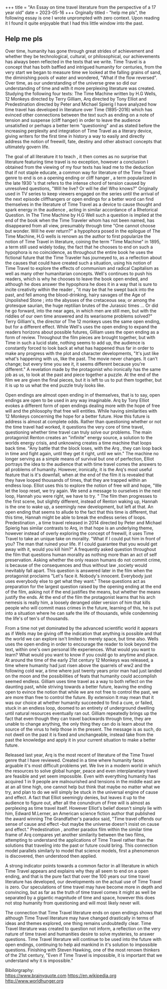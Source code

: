 +++
title = "An Essay on time travel literature from the perspective of a 17 year old"
date = 2023-05-16
+++
Orginally titled - "help me pls", the following essay is one I wrote unprompted with zero context.
Upon reading it I found it quite enjoyable that I had this little window into the past.

## Help me pls
Over time, humanity has gone through great strides of achievement and whether they be technological, cultural, or philosophical, our achievements has always been reflected in the texts that we write. Time Travel is a concept that has both baffled and intrigued humanity for centuries, from the very start we began to measure time we looked at the falling grains of sand, the diminishing pools of water and wondered, "What if the flow reversed".  Over time, as our understanding of the universe grew so did our understanding of time and with it more perplexing literature was created. Studying the following four texts: The Time Machine written by H.G Wells,  12 Monkeys directed by Terry Gilliam, Arq directed by Tony Elliot and Predestination directed by Peter and Michael Spierig I have analyzed how time travel has developed in literature over Time (1895-2016) which has evinced other connections between the text such as ending on a note of tension and suspense (cliff hanger) in order to leave the audience unsatisfied or perhaps a better term "questioning" and as stated before the increasing perplexity and integration of Time Travel as a literary device, giving writers for the first time in history a way to easily and directly address the notion of freewill, fate, destiny and other abstract concepts that ultimately govern life.   
 
The goal of all literature it to teach , it then comes as no surprise that literature featuring time travel is no exception,  however a conclusion I obtained from the viewing of my four texts has lead me to the deduction  that if not staple educate, a common way for literature of the Time Travel genre to end is on a opening ending or cliff hanger , a term popularized in the late 1930 's that refers to the intense chord of tension caused by unresolved questions, "Will he live? Or will he die! Who knows?" Originally used in TV series  to keep viewers engaged on the series until the arrival of the next episode cliffhangers or open endings for a better word can find themselves in the literature of Time Travel  as a device to cause thought and spark energy in the audience , acting in similar accordance of a Rhetorical Question. In The Time Machine by H.G Well such a question is implied at the end of the book when the Time Traveler whom has not been named, has disappeared from all view, presumably through time "One cannot choose but wonder. Will he ever return?"  a hypophora posed in the epilogue of The Time Machine, H.G wells is renown as the author to first popularize the notion of Time Travel in literature, coining the term "Time Machine" in 1895, a term still used widely today, the fact that he chooses to end on such a hypophora is no coincidence, as throughout the entire book he uses the fictional future that the Time Traveler has journeyed to, as a reflection about the causes that could have created such a situation, using his notion of Time Travel to explore the effects of communism and radical Capitalism as well as many other humanitarian concepts. Well's continues to push his readers, which is why he chooses to leave the book open ended, and although he does answer the hypophora he does it in a way that is sure to incite creativity within the reader , "it may be that he swept back into the past, and fell among the blood-drinking, hairy savages of the Age of Unpolished Stone ; into the abysses of the cretaceous sea; or among the grotesque saurian, the huge reptilian brutes of the Jurassic times … Or did he go forward, into the near ages, in which men are still men, but with the riddles of our own time answered and its wearisome problems solved?" Terry Gilliam's, the director of The 12 monkeys  uses the same open ending, but for a different effect. While Well's uses the open ending to expand the readers horizons about possible futures, Gilliam uses the open ending as a form of review. Throughout the film pieces are brought together, but with Time in such a lucid state, nothing seems to add up, the audience is constantly forced to look back at what has happened thus far in order to make any progress with the plot and character developments, "It's just like what's happening with us, like the past. The movie never changes.  It can't change; but every time you see it, it seems different because you're different." A revelation made by the protagonist who ironically has the same job as us,  to look at the past and piece together a puzzle. At the end of the film we are given the final pieces, but it is left to us to put them together, but it is up to us what the end puzzle truly looks like.  
 
Open endings are almost open ending in of themselves, that is to say, open endings are open to be used in any way imaginable. Arq by Tony Elliot evokes a different form of open endings dealing more with the hope of free will and the philosophy that free will entitles. While having similarities with 12 Monkeys concerning the hope for a better future. How this future is address is almost at complete odds. Rather than questioning whether or not the time travel had worked, it questions the very core of time travel, questioning whether time travel can truly solve our problems.  The main protagonist Renton creates an "infinite" energy source, a solution to the worlds  energy crisis, and unknowing creates a time machine that loops back time. "Any battle that the block loses, with the Arq , they can loop back in time and fight again, until they get it right, until we win." The machine no longer serving as a simple means of survival but one of perfection, Elliot portrays the idea to the audience that with time travel comes the answers to all problems of humanity. However, ironically, it is the Arq's most useful feature that is it's downfall, when at the end of the film it is revealed that they have looped thousands of times, that they are trapped within an endless loop.  Elliot uses this to explore the notion of free will and hope, "We let the loop reset, we try again. We send a message to ourselves in the next loop, Hannah you were right, we have to try. " The film then progresses to  the first scene, but slightly different, instead of Renton waking up, Hannah is the one to wake up, a seemingly new development, but left at that.  An open ending that seems to allude to the fact that this time is different, that this time, Hannah might be able to break the endless series of loops. Predestination , a time travel released in 2014 directed by Peter and Michael Spierig has similar contrasts to Arq, in that hope is an underlying theme, however instead of overly exploring the concept of freewill, it uses Time Travel to take an unique take on morality. "What if I could put him in front of you? The man that ruined your life. If I could guarantee that you would get away with it, would you kill him?"  A frequently asked question throughout the film that questions human morality as nothing more than an act of self preservation.  Asking whether the only reason humans do not commit crime, is because of the consequences and thus without law ,society would inevitably fall apart. This question is answered later in the film when the protagonist proclaims  "Let's face it. Nobody's innocent. Everybody just uses everybody else to get what they want." These questions act as preparation for the largest question raised by the opening ending at the end of the film, asking not if the end justifies the means, but whether the means justify the ends.  At the end of the film the protagonist learns that his arch nemesis is really him, a loosely deranged older version of him that kills people who will commit mass crimes in the future, learning of this, he is put into a situation where he can safe the life of thousands, while condemning the life's of ten's of thousands. 
 
From a time not yet dominated by the advanced scientific world it appears as if Wells may be giving off the indication that anything is possible and that the world we can explore isn't limited to merely space, but time also. Wells uses the open ending in order to encourage the reader to look beyond the text, within one's own personal life experiences. What would you want to learn? What would you want to know if you could go to anytime and place. At around the time of the early 21st century 12 Monkeys was released, a time where humanity had just risen above the quarrels of ww2 and the following cold war, a time where just twenty years prior man had just landed on the moon and the possibilities of feats that humanity could accomplish seemed endless. Gilliam uses time travel as a way to both reflect on the daunting past, while striving towards a better future, leaving the ending open to evince the notion that while we are not free to control the past, we are more than free to control the future.  By extension It may mean that it was our choice at whether humanity succeeded to find a cure, or failed, stuck in an endless loop,  doomed to an entirety of underground dwelling until natural resources eventually ran out.  Gilliam repeatedly brings up the fact that even though they can travel backwards through time, they are unable to change anything, the only thing  they can do is learn about the source of the virus to help those in the present. The message is as such, do not dwell on the past it is fixed and unchangeable, instead take from the past the knowledge and apply it in your current situation to make a better future. 
 
Released last year, Arq is the most recent of literature of the Time Travel genre that I have reviewed. Created in a time where humanity faces arguable it's most difficult problems yet. We live in a modern world in which the resources to solve global  hunger, peace and even interplanetary travel are feasible and yet seem impossible. Even with everything humanity has acquired 1 in 9 people are malnourished and tensions in the middle east are at an all time high, one cannot help but think that maybe no matter what we try, and plan to do we will simply be stuck in the universal engine of cause and effect. A fact that Elliot seemingly denies, but leaves it up to the audience to figure out, after all the conundrum of Free will is almost as perplexing as time travel itself. However Elliot's belief doesn't simply lie with him, Edward M.Lerner, an American science fiction author that published the award winning The Grandfather's paradox said, "Time travel offends our sense of cause and effect –but maybe the universe doesn't insist on cause and effect." Predestination , another paradox film within the similar time frame of Arq compares yet another similarity between the two films,  attempting to understand the applications of Time Travel rather than the solutions that traveling into the past or future could bring.  This connection model parallels similarly to model that science models, first a phenomenon is discovered, then understood then applied. 
 
A strong indicator points towards a common factor in all literature in which Time Travel appears  and explains why  they all seem to end on a open ending, and that is the pure fact that over the 100 years our time travel literature has developed, our developments on the actual use of Time Travel is zero. Our speculations of time travel may have become more in depth and convincing, but as far as the truth of time travel comes it might as well be separated by a gigantic magnitude of time and space, however this does not stop humanity from questioning and will most likely never will.  
 
The connection that Time Travel literature ends on open endings shows that although Time Travel literature may have changed drastically in terms of ideas and themes explored, one thing remains undoubtedly clear. Time Travel literature was created to question not inform, a reflection on the very nature of time travel and humanities desire to solve mysteries, to answer questions. Time Travel literature will continue to be used into the future with open endings, continuing to help aid mankind in it's solution to impossible questions. Finishing with Steven Hawking, one of the most renown thinkers of the 21st century, "Even if Time Travel is impossible, it is important that we understand why it is impossible." 
 
 
Bibilorgraphy:  
https://www.brainyquote.com 
https://en.wikipedia.org 
http://www.worldhunger.org

